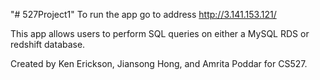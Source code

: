 "# 527Project1"
To run the app go to address http://3.141.153.121/

This app allows users to perform SQL queries on either a
MySQL RDS or redshift database.

Created by Ken Erickson, Jiansong Hong, and Amrita Poddar
for CS527.
